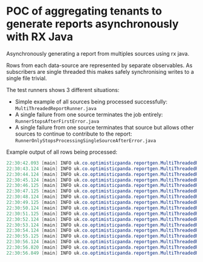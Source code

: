 # POC of aggregating tenants to generate reports asynchronously with RX Java

Asynchronously generating a report from multiples sources using rx java. 

Rows from each data-source are represented by separate observables. 
As subscribers are single threaded this makes safely synchronising writes to a single file trivial. 

The test runners shows 3 different situations:

 * Simple example of all sources being processed successfully: `MultiThreadedReportRunner.java`
 * A single failure from one source terminates the job entirely: `RunnerStopsAfterFirstError.java`
 * A single failure from one source terminates that source but allows other sources to continue to contribute to the report: `RunnerOnlyStopsProcessingSingleSourceAfterError.java`
   


Example output of all rows being processed:

```java
22:30:42.093 [main] INFO uk.co.optimisticpanda.reportgen.MultiThreadedReportRunner - Generating report: /tmp/report-7258233068139114036.csv
22:30:43.124 [main] INFO uk.co.optimisticpanda.reportgen.MultiThreadedReportRunner - Processed 291 events/s
22:30:44.124 [main] INFO uk.co.optimisticpanda.reportgen.MultiThreadedReportRunner - Processed 325 events/s
22:30:45.124 [main] INFO uk.co.optimisticpanda.reportgen.MultiThreadedReportRunner - Processed 328 events/s
22:30:46.125 [main] INFO uk.co.optimisticpanda.reportgen.MultiThreadedReportRunner - Processed 329 events/s
22:30:47.125 [main] INFO uk.co.optimisticpanda.reportgen.MultiThreadedReportRunner - Processed 334 events/s
22:30:48.124 [main] INFO uk.co.optimisticpanda.reportgen.MultiThreadedReportRunner - Processed 333 events/s
22:30:49.125 [main] INFO uk.co.optimisticpanda.reportgen.MultiThreadedReportRunner - Processed 343 events/s
22:30:50.124 [main] INFO uk.co.optimisticpanda.reportgen.MultiThreadedReportRunner - Processed 333 events/s
22:30:51.125 [main] INFO uk.co.optimisticpanda.reportgen.MultiThreadedReportRunner - Processed 211 events/s
22:30:52.124 [main] INFO uk.co.optimisticpanda.reportgen.MultiThreadedReportRunner - Processed 209 events/s
22:30:53.124 [main] INFO uk.co.optimisticpanda.reportgen.MultiThreadedReportRunner - Processed 205 events/s
22:30:54.124 [main] INFO uk.co.optimisticpanda.reportgen.MultiThreadedReportRunner - Processed 203 events/s
22:30:55.125 [main] INFO uk.co.optimisticpanda.reportgen.MultiThreadedReportRunner - Processed 205 events/s
22:30:56.124 [main] INFO uk.co.optimisticpanda.reportgen.MultiThreadedReportRunner - Processed 208 events/s
22:30:56.820 [main] INFO uk.co.optimisticpanda.reportgen.MultiThreadedReportRunner - Processed 143 events/s
22:30:56.849 [main] INFO uk.co.optimisticpanda.reportgen.MultiThreadedReportRunner - The report has now completed: 2017-03-02T22:30:56.840
```

